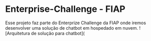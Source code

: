 # Enterprise-Challenge - FIAP
Esse projeto faz parte do Enterprize Challenge da FIAP onde iremos desenvolver uma solução de chatbot em hospedado em nuvem.
![Arquitetura de solução para chatbot](

